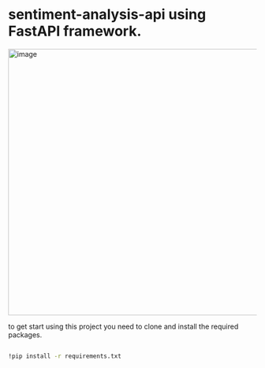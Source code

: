 # sentiment-analysis-api using FastAPI framework.

<img width="804" height="541" alt="image" src="https://github.com/user-attachments/assets/945097c2-bb87-49f7-b3e8-e6e5dc98046d" />


to get start using this project you need to clone and install the required packages.

```bash

!pip install -r requirements.txt 

```
